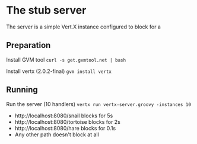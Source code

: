 # The stub server
The server is a simple Vert.X instance configured to block for a 

## Preparation
Install GVM tool
`curl -s get.gvmtool.net | bash`

Install vertx (2.0.2-final)
`gvm install vertx`

## Running
Run the server (10 handlers)
`vertx run vertx-server.groovy -instances 10`


+ http://localhost:8080/snail blocks for 5s
+ http://localhost:8080/tortoise blocks for 2s
+ http://localhost:8080/hare blocks for 0.1s
+ Any other path doesn't block at all


